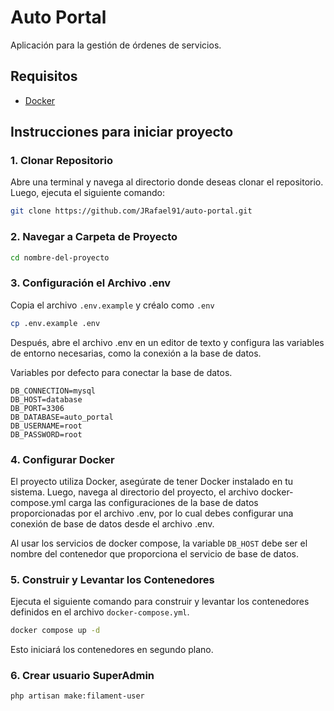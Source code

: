 # Auto Portal
Aplicación para la gestión de órdenes de servicios.

## Requisitos

- [Docker](https://www.docker.com/)

## Instrucciones para iniciar proyecto

### 1. Clonar Repositorio

Abre una terminal y navega al directorio donde deseas clonar el repositorio.
Luego, ejecuta el siguiente comando:

```bash
git clone https://github.com/JRafael91/auto-portal.git
```

### 2. Navegar a Carpeta de Proyecto

```bash
cd nombre-del-proyecto
```
### 3. Configuración el Archivo .env

Copia el archivo `.env.example` y créalo como `.env`

```bash
cp .env.example .env
```

Después, abre el archivo .env en un editor de texto y configura las variables de entorno necesarias,
como la conexión a la base de datos.

Variables por defecto para conectar la base de datos.

```editorconfig
DB_CONNECTION=mysql
DB_HOST=database
DB_PORT=3306
DB_DATABASE=auto_portal
DB_USERNAME=root
DB_PASSWORD=root
```
### 4. Configurar Docker
El proyecto utiliza Docker, asegúrate de tener Docker instalado en tu sistema.
Luego, navega al directorio del proyecto, el archivo docker-compose.yml carga las configuraciones de la base de datos proporcionadas
por el archivo .env, por lo cual debes configurar una conexión de base de datos desde el archivo .env.

Al usar los servicios de docker compose, la variable `DB_HOST` debe ser el nombre del contenedor
que proporciona el servicio de base de datos.

### 5. Construir y Levantar los Contenedores

Ejecuta el siguiente comando para construir 
y levantar los contenedores definidos en el archivo `docker-compose.yml`.

```bash
docker compose up -d
```

Esto iniciará los contenedores en segundo plano.

### 6. Crear usuario SuperAdmin

```bash
php artisan make:filament-user
```
